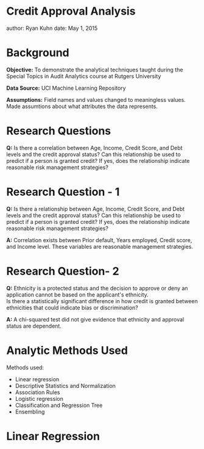 Credit Approval Analysis
========================================================
author: Ryan Kuhn
date: May 1, 2015

Background
========================================================

**Objective:** To demonstrate the analytical techniques taught during the Special Topics in Audit Analytics course at Rutgers University

**Data Source:** UCI Machine Learning Repository

**Assumptions:** Field names and values changed to meaningless values. 
Made assumtions about what attributes the data represents.

Research Questions
========================================================

**Q:**  Is there a correlation between Age, Income, Credit Score, and Debt levels and the credit approval status? 
Can this relationship be used to predict if a person is granted credit? 
If yes, does the relationship indicate reasonable risk management strategies?

Research Question - 1
========================================================

**Q:**  Is there a relationship between Age, Income, Credit Score, and Debt levels and the credit approval status? 
Can this relationship be used to predict if a person is granted credit? 
If yes, does the relationship indicate reasonable risk management strategies?

**A:** Correlation exists between Prior default, Years employed, Credit score, and Income level. 
These variables are reasonable management strategies. 


Research Question- 2
========================================================

**Q:** Ethnicity is a protected status and the decision to approve or deny an application cannot be based on the applicant's ethnicity.  
Is there a statistically significant difference in how credit is granted between ethnicities that could indicate bias or discrimination? 

**A:**  A chi-squared test did not give evidence that ethnicity and approval status are dependent. 

Analytic Methods Used
========================================================

Methods used: 

- Linear regression 
- Descriptive Statistics and Normalization
- Association Rules 
- Logistic regression
- Classification and Regression Tree
- Ensembling

Linear Regression
========================================================

